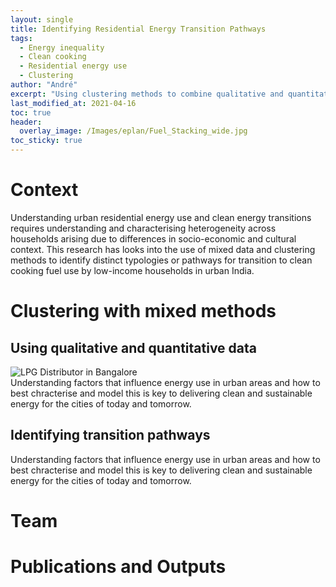 ```yaml
---
layout: single
title: Identifying Residential Energy Transition Pathways
tags:
  - Energy inequality
  - Clean cooking
  - Residential energy use
  - Clustering
author: "André"
excerpt: "Using clustering methods to combine qualitative and quantitative approaches, and identify and characterise energy transition pathways for low-income households in urban India"
last_modified_at: 2021-04-16
toc: true
header:
  overlay_image: /Images/eplan/Fuel_Stacking_wide.jpg
toc_sticky: true
---
```

<!-- Load d3.js -->
<script src="https://d3js.org/d3.v4.js"></script>



# Context

Understanding urban residential energy use and clean energy transitions requires understanding and characterising heterogeneity across households arising due to differences in socio-economic and cultural context. This research has looks into the use of mixed data and clustering methods to identify distinct typologies or pathways for transition to clean cooking fuel use by low-income households in urban India.

<div id="stickyarticle">
<h1 class="category">Clustering with mixed methods</h1>
<h2 class="title">Using qualitative and quantitative data</h2>
<div id="wrapper">
  <div id="sticky">
    <img id="sticky"
         src="/home/Images/eplan/LPG_Distributor.jpg"
         alt="LPG Distributor in Bangalore"
         caption="Photo credit: A Neto-Bradley">
  </div>
  <body>Understanding factors that influence energy use in urban areas and how to best chracterise and model this is key to delivering clean and sustainable energy for the cities of today and tomorrow.</body>
</div>
  <h2 class="title">Identifying transition pathways</h2>
<div id="wrapper">
  <!-- Initialize a select button -->
  <!-- <select id="selectButton"></select> -->
  <div id="my_dataviz"></div>
  <body>Understanding factors that influence energy use in urban areas and how to best chracterise and model this is key to delivering clean and sustainable energy for the cities of today and tomorrow.</body>
</div>
</div>

# Team


# Publications and Outputs


<!-- Graphic -->

<script>

// Dimension of the whole chart. Only one size since it has to be square
var marginWhole = {top: 10, right: 10, bottom: 10, left: 10},
    sizeWhole = 760 - marginWhole.left - marginWhole.right

// Create the svg area
var svg = d3.select("#my_dataviz")
  .append("svg")
     // Responsive SVG needs these 2 attributes and no width and height attr.
    .attr("preserveAspectRatio", "xMinYMin meet")
    .attr("viewBox", "0 0 760 760")
   // Class to make it responsive.
    .classed("svg-content-responsive", true)
    //.attr("width", sizeWhole  + marginWhole.left + marginWhole.right)
    //.attr("height", sizeWhole  + marginWhole.top + marginWhole.bottom)
  .append("g")
    .attr("transform", "translate(" + marginWhole.left + "," + marginWhole.top + ")");


d3.csv("https://raw.githubusercontent.com/EECi/home/main/data/d3_pathway_exp2.csv", function(data) {

  // What are the numeric variables in this dataset? How many do I have
  var allVar = ["Migration","Cooking_Appliances", "Electricity_Availability", "Biomass"]
  var numVar = allVar.length

  // Now I can compute the size of a single chart
  mar = 20
  size = sizeWhole / numVar


  // ----------------- //
  // Scales
  // ----------------- //

  // Create a scale: gives the position of each pair each variable
  var position = d3.scalePoint()
    .domain(allVar)
    .range([0, sizeWhole-size])

  // Color scale: give me a specie name, I return a color
  var color = d3.scaleOrdinal()
    .domain(["Cluster_1", "Cluster_2", "Cluster_3", "Cluster_4", "Cluster_5" ])
    .range([ "#5F89A1", "#E8E3A5", "#D484C5","#41BFB7","#C98D5D"])


  // ------------------------------- //
  // Add charts
  // ------------------------------- //
  for (i in allVar){
    for (j in allVar){

   // Get current variable name
      var var1 = allVar[i]
      var var2 = allVar[j]

   // If var1 == var2 i'm on the diagonal, I skip that
      if (var1 === var2) { continue; }

   // Add X Scale of each graph
     xextent = d3.extent(data, function(d) { return +d[var1] })
      var x = d3.scaleLinear()
        .domain([0, 0])
        .range([ 0, size-2*mar ]);
      svg.append("g")
        .attr("class", "myXaxis")   // Note that here we give a class to the X axis, to be able to call it later and modify it
    

   // Add Y Scale of each graph
      yextent = d3.extent(data, function(d) { return +d[var2] })
      var y = d3.scaleLinear()
        .domain([0,0])
        .range([ size-2*mar, 0 ]);
      svg.append("g")
        .attr("class", "myYaxis")   // Note that here we give a class to the X axis, to be able to call it later and modify it
    

   // Add a 'g' at the right position
      var tmp = svg
        .append('g')
        .attr("transform", "translate(" + (position(var1)+mar) + "," + (position(var2)+mar) + ")");

   // Add X and Y axis in tmp
      tmp.append("g")
        .attr("transform", "translate(" + 0 + "," + (size-mar*2) + ")")
        .call(d3.axisBottom(x).ticks(3));
      tmp.append("g")
        .call(d3.axisLeft(y).ticks(3));

   // Add circle
      tmp
        .selectAll("myCircles")
        .data(data)
        .enter()
        .append("circle")
          .attr("cx", function(d){ return x(+d[var1]) })
          .attr("cy", function(d){ return y(+d[var2]) })
          .attr("r", 3)
          .attr("fill", function(d){ return color(d.Cluster)})

  // new X axis
  x.domain(xextent).nice()
  tmp.select(".myXaxis")
    .transition()
    .duration(3000)
    .attr("opacity", "1")
    .call(d3.axisBottom(x));

      // new Y axis
  y.domain(yextent).nice()
  tmp.select(".myYaxis")
    .transition()
    .duration(3000)
    .attr("opacity", "1")
    .call(d3.axisBottom(y));

  tmp.selectAll("circle")
    .transition()
    .delay(function(d,i){return(i*3)})
    .duration(3000)
    .attr("cx", function (d){ return x(+d[var1]) })
    .attr("cy", function (d){ return y(+d[var2]) })
    
       }
  }

  // ------------------------------- //
  // Add variable names = diagonal
  // ------------------------------- //
  for (i in allVar){
    for (j in allVar){
      // If var1 == var2 i'm on the diagonal, otherwisee I skip
      if (i != j) { continue; }
      // Add text
      var var1 = allVar[i]
      var var2 = allVar[j]
      svg
        .append('g')
        .attr("transform", "translate(" + position(var1) + "," + position(var2) + ")")
        .append('text')
          .attr("x", size/2)
          .attr("y", size/2)
          .text(var1)
          .attr("text-anchor", "middle")

    }
  }

})

</script>
